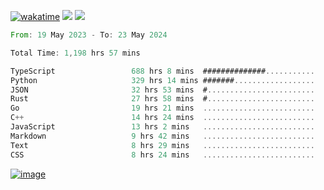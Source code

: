 [![wakatime](https://wakatime.com/badge/user/00eead22-fb14-4dd0-ab8a-3625cafbd50d.svg)](https://wakatime.com/@00eead22-fb14-4dd0-ab8a-3625cafbd50d)
![](https://komarev.com/ghpvc/?username=flatypus)
![](https://pixel.flatypus.me/flatypus?type=tracker)
<!--START_SECTION:waka-->

```rust
From: 19 May 2023 - To: 23 May 2024

Total Time: 1,198 hrs 57 mins

TypeScript                 688 hrs 8 mins  ##############...........   57.17 %
Python                     329 hrs 14 mins #######..................   27.35 %
JSON                       32 hrs 53 mins  #........................   02.73 %
Rust                       27 hrs 58 mins  #........................   02.32 %
Go                         19 hrs 21 mins  .........................   01.61 %
C++                        14 hrs 24 mins  .........................   01.20 %
JavaScript                 13 hrs 2 mins   .........................   01.08 %
Markdown                   9 hrs 42 mins   .........................   00.81 %
Text                       8 hrs 29 mins   .........................   00.71 %
CSS                        8 hrs 24 mins   .........................   00.70 %
```

<!--END_SECTION:waka-->
[<img alt="image" src="https://github.com/flatypus/flatypus/assets/68029599/0a302dc1-501c-43a0-ae8d-37ec4817f3bd">](https://flatypus.me)

